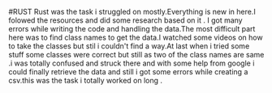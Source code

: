 #RUST
Rust was the task i struggled on mostly.Everything is new in here.I folowed the resources and did some research based on it . I got many errors while writing the code and handling the data.The most difficult part here was to find class names to get the data.I watched some videos on how to take the classes but stil i couldn't find a way.At last when i tried some stuff some classes were correct but still as two of the class names are same .i was totally confused and struck there and with some help from google i could finally retrieve the data and still i got some errors while creating a csv.this was the task i totally worked on long .


